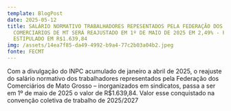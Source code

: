 ```yaml
---
template: BlogPost
date: 2025-05-12
title: SALÁRIO NORMATIVO TRABALHADORES REPESENTADOS PELA FEDERAÇÃO DOS
  COMERCIARIOS DE MT SERÁ REAJUSTADO EM 1º DE MAIO DE 2025 EM 2,49% - FICANDO
  ESTIPULADO EM R$1.639,84
img: /assets/14ea7f85-da49-4992-b9a4-77c2b03a04b2.jpeg
fonte: FECMT
---
```

Com a divulgação do INPC acumulado de janeiro a abril de 2025,
o reajuste do salário normativo dos trabalhadores representados pela Federação
dos Comerciários de Mato Grosso – inorganizados em sindicatos, passa a ser em
1º de maio de 2025 o valor de R$1.639,84. Valor esse conquistado na convenção
coletiva de trabalho de 2025/2027
